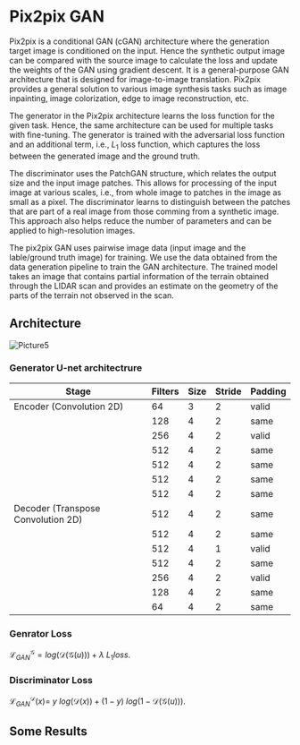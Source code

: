 # Pix2pix GAN

Pix2pix is a conditional GAN (cGAN) architecture where the generation target image is conditioned on the input. Hence the synthetic output image can be compared with the source image to calculate the loss and update the weights of the GAN using gradient descent. It is a general-purpose GAN architecture that is designed for image-to-image translation. Pix2pix provides a general solution to various image synthesis tasks such as image inpainting, image colorization, edge to image reconstruction, etc.

The generator in the Pix2pix architecture learns the loss function for the given task. Hence, the same architecture can be used for multiple tasks with fine-tuning. The generator is trained with the adversarial loss function and an additional term, i.e., $L_1$ loss function, which captures the loss between the generated image and the ground truth. 

The discriminator uses the PatchGAN structure, which relates the output size and the input image patches. This allows for processing of the input image at various scales, i.e., from whole image to patches in the image as small as a pixel. The discriminator learns to distinguish between the patches that are part of a real image from those comming from a synthetic image. This approach also helps reduce the number of parameters and can be applied to high-resolution images.

The pix2pix GAN uses pairwise image data (input image and the lable/ground truth image) for training. We use the data obtained from the data generation pipeline to train the GAN architecture. The trained model takes an image that contains partial information of the terrain obtained through the LIDAR scan and provides an estimate on the geometry of the parts of the terrain not observed in the scan.

## Architecture

![Picture5](https://github.com/SarangSutavani/Generative-Terrain-Reconstruction/assets/45416495/fe94586c-c12a-4e81-839e-318f7dd4fbfd)

### Generator U-net architectrure

| Stage | Filters | Size | Stride | Padding |
| --- | --- | --- | --- | --- |
| Encoder (Convolution 2D)| 64 | 3 | 2 | valid |
|  | 128 | 4 | 2 | same |
|  | 256 | 4 | 2 | valid | 
|  | 512 | 4 | 2 | same |
|  | 512 | 4 | 2 | same | 
|  | 512 | 4 | 2 | same | 
|  | 512 | 4 | 2 | same |
| Decoder (Transpose Convolution 2D)| 512 | 4 | 2 | same |
|  | 512 | 4 | 2 | same |
|  | 512 | 4 | 1 | valid | 
|  | 512 | 4 | 2 | same |
|  | 256 | 4 | 2 | valid | 
|  | 128 | 4 | 2 | same | 
|  | 64 | 4 | 2 | same |

### Genrator Loss

$\mathcal{L}_{GAN}^{\mathcal{G}} = log(\mathcal{D}(\mathcal{G}(u))) + \lambda\ L_1 loss$.

### Discriminator Loss

$\mathcal{L}_{GAN}^{\mathcal{D}}(x) =\ y\ log(\mathcal{D}(x)) + (1-y)\ log(1 - \mathcal{D}(\mathcal{G}(u)))$.

## Some Results

